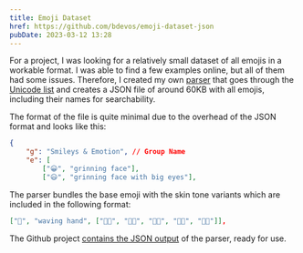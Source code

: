 ```yaml
---
title: Emoji Dataset
href: https://github.com/bdevos/emoji-dataset-json
pubDate: 2023-03-12 13:28
---
```


For a project, I was looking for a relatively small dataset of all emojis in a workable format. I was able to find a few examples online, but all of them had some issues. Therefore, I created my own [parser](https://github.com/bdevos/emoji-dataset-json) that goes through the [Unicode list](https://unicode.org/Public/emoji/latest/emoji-test.txt) and creates a JSON file of around 60KB with all emojis, including their names for searchability.

The format of the file is quite minimal due to the overhead of the JSON format and looks like this:

```json
{
    "g": "Smileys & Emotion", // Group Name
    "e": [
        ["😀", "grinning face"],
        ["😃", "grinning face with big eyes"],
```

The parser bundles the base emoji with the skin tone variants which are included in the following format:

```json
["👋", "waving hand", ["👋🏻", "👋🏼", "👋🏽", "👋🏾", "👋🏿"]],
```

The Github project [contains the JSON output](https://raw.githubusercontent.com/bdevos/emoji-dataset-json/main/dataset/emoji.json) of the parser, ready for use.

